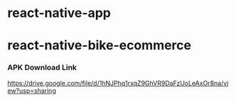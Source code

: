 # react-native-app
# react-native-bike-ecommerce
### APK Download Link
https://drive.google.com/file/d/1hNJPhq1rxqZ9GhVR9DaFzUoLeAxOr8na/view?usp=sharing
